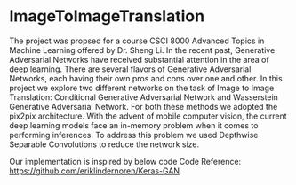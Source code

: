 # ImageToImageTranslation
The project was propsed for a course CSCI 8000 Advanced Topics in Machine Learning offered by Dr. Sheng Li. In the recent past, Generative Adversarial Networks have received substantial attention in the area of deep learning. There are several flavors of Generative Adversarial Networks, each having their own pros and cons over one and other. In this project we explore two different networks on the task of Image to  Image Translation: Conditional Generative Adversarial Network and Wasserstein Generative Adversarial Network. For both these methods we adopted the pix2pix architecture. With the advent of mobile computer vision, the current deep learning models face an in-memory problem when it comes to performing inferences. To address this problem we used Depthwise Separable Convolutions to reduce the network size. 

Our implementation is inspired by below code
Code Reference: https://github.com/eriklindernoren/Keras-GAN


